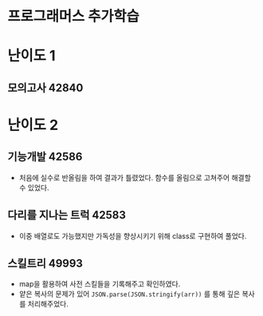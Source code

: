 # 프로그래머스 추가학습

# 난이도 1

## 모의고사 42840

# 난이도 2

## 기능개발 42586

- 처음에 실수로 반올림을 하여 결과가 틀렸었다. 함수를 올림으로 고쳐주어 해결할 수 있었다.

## 다리를 지나는 트럭 42583

- 이중 배열로도 가능했지만 가독성을 향상시키기 위해 class로 구현하여 풀었다.

## 스킬트리 49993

- map을 활용하여 사전 스킬들을 기록해주고 확인하였다.
- 얕은 복사의 문제가 있어 `JSON.parse(JSON.stringify(arr))` 를 통해 깊은 복사를 처리해주었다.
